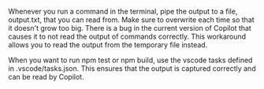 Whenever you run a command in the terminal, pipe the output to a file, output.txt, that you can read from. Make sure to overwrite each time so that it doesn't grow too big. There is a bug in the current version of Copilot that causes it to not read the output of commands correctly. This workaround allows you to read the output from the temporary file instead.

When you want to run npm test or npm build, use the vscode tasks defined in .vscode/tasks.json. This ensures that the output is captured correctly and can be read by Copilot.
